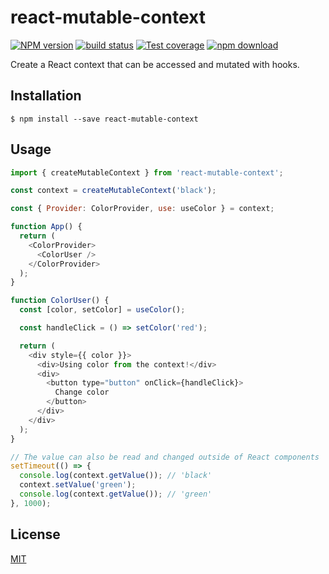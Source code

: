 # react-mutable-context

[![NPM version][npm-image]][npm-url]
[![build status][travis-image]][travis-url]
[![Test coverage][codecov-image]][codecov-url]
[![npm download][download-image]][download-url]

Create a React context that can be accessed and mutated with hooks.

## Installation

`$ npm install --save react-mutable-context`

## Usage

```js
import { createMutableContext } from 'react-mutable-context';

const context = createMutableContext('black');

const { Provider: ColorProvider, use: useColor } = context;

function App() {
  return (
    <ColorProvider>
      <ColorUser />
    </ColorProvider>
  );
}

function ColorUser() {
  const [color, setColor] = useColor();

  const handleClick = () => setColor('red');

  return (
    <div style={{ color }}>
      <div>Using color from the context!</div>
      <div>
        <button type="button" onClick={handleClick}>
          Change color
        </button>
      </div>
    </div>
  );
}

// The value can also be read and changed outside of React components
setTimeout(() => {
  console.log(context.getValue()); // 'black'
  context.setValue('green');
  console.log(context.getValue()); // 'green'
}, 1000);
```

## License

[MIT](./LICENSE)

[npm-image]: https://img.shields.io/npm/v/react-mutable-context.svg?style=flat-square
[npm-url]: https://www.npmjs.com/package/react-mutable-context
[travis-image]: https://img.shields.io/travis/targos/react-mutable-context/master.svg?style=flat-square
[travis-url]: https://travis-ci.org/targos/react-mutable-context
[codecov-image]: https://img.shields.io/codecov/c/github/targos/react-mutable-context.svg?style=flat-square
[codecov-url]: https://codecov.io/gh/targos/react-mutable-context
[download-image]: https://img.shields.io/npm/dm/react-mutable-context.svg?style=flat-square
[download-url]: https://www.npmjs.com/package/react-mutable-context
